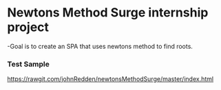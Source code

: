 # Newtons Method Surge internship project
-Goal is to create an SPA that uses newtons method to find roots.

### Test Sample
https://rawgit.com/johnRedden/newtonsMethodSurge/master/index.html





